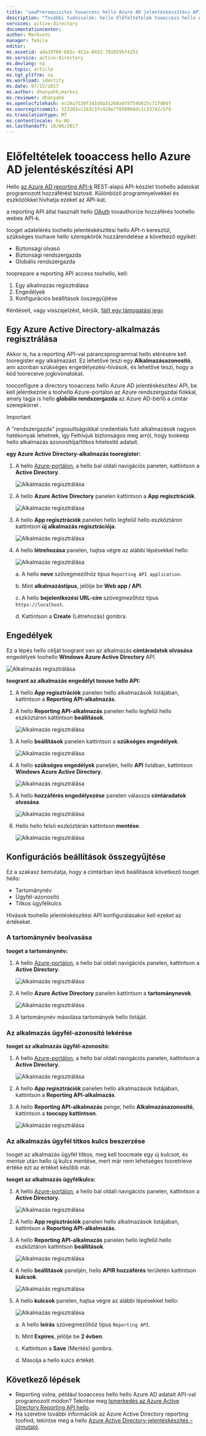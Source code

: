 ```yaml
---
title: "aaaPrerequisites tooaccess hello Azure AD jelentéskészítési API |} Microsoft Docs"
description: "További tudnivalók: hello Előfeltételek tooaccess hello Azure AD jelentéskészítési API"
services: active-directory
documentationcenter: 
author: MarkusVi
manager: femila
editor: 
ms.assetid: ada19f69-665c-452a-8452-701029bf4252
ms.service: active-directory
ms.devlang: na
ms.topic: article
ms.tgt_pltfrm: na
ms.workload: identity
ms.date: 07/15/2017
ms.author: dhanyahk;markvi
ms.reviewer: dhanyahk
ms.openlocfilehash: ec28a7530f341dda31268a978754b615c727d66f
ms.sourcegitcommit: 523283cc1b3c37c428e77850964dc1c33742c5f0
ms.translationtype: MT
ms.contentlocale: hu-HU
ms.lasthandoff: 10/06/2017
---
```

# <a name="prerequisites-tooaccess-hello-azure-ad-reporting-api"></a>Előfeltételek tooaccess hello Azure AD jelentéskészítési API

Hello [az Azure AD reporting API-k](https://msdn.microsoft.com/library/azure/ad/graph/howto/azure-ad-reports-and-events-preview) REST-alapú API-készlet toohello adatokat programozott hozzáférést biztosít. Különböző programnyelvekkel és eszközökkel hívhatja ezeket az API-kat.

a reporting API által használt hello [OAuth](https://msdn.microsoft.com/library/azure/dn645545.aspx) tooauthorize hozzáférés toohello webes API-k. 

tooget adatelérés toohello jelentéskészítési hello API-n keresztül, szükséges toohave hello szerepkörök hozzárendelése a következő egyikét:

- Biztonsági olvasó
- Biztonsági rendszergazda
- Globális rendszergazda


tooprepare a reporting API access toohello, kell:

1. Egy alkalmazás regisztrálása 
2. Engedélyek 
3. Konfigurációs beállítások összegyűjtése 

Kérdéseit, vagy visszajelzést, kérjük, [fájlt egy támogatási jegy](https://docs.microsoft.com/en-us/azure/active-directory/active-directory-troubleshooting-support-howto).

## <a name="register-an-azure-active-directory-application"></a>Egy Azure Active Directory-alkalmazás regisztrálása

Akkor is, ha a reporting API-val parancsprogrammal hello elérésére kell tooregister egy alkalmazást. Ez lehetővé teszi egy **Alkalmazásazonosító**, ami azonban szükséges engedélyezési-hívások, és lehetővé teszi, hogy a kód tooreceive jogkivonatokat.

tooconfigure a directory tooaccess hello Azure AD jelentéskészítési API, be kell jelentkeznie a toohello Azure-portálon az Azure rendszergazdai fiókkal, amely tagja is hello **globális rendszergazda** az Azure AD-bérlő a címtár szerepkörrel .

> [!IMPORTANT]
> A "rendszergazda" jogosultságokkal credentials futó alkalmazások nagyon hatékonyak lehetnek, így Felhívjuk biztonságos meg arról, hogy tookeep hello alkalmazás azonosítója/titkos hitelesítő adatait.
> 


**egy Azure Active Directory-alkalmazás tooregister:**

1. A hello [Azure-portálon](https://portal.azure.com), a hello bal oldali navigációs panelen, kattintson a **Active Directory**.
   
    ![Alkalmazás regisztrálása](./media/active-directory-reporting-api-prerequisites-azure-portal/01.png) 

2. A hello **Azure Active Directory** panelen kattintson a **App regisztrációk**.

    ![Alkalmazás regisztrálása](./media/active-directory-reporting-api-prerequisites-azure-portal/02.png) 

3. A hello **App regisztrációk** panelen hello legfelül hello eszköztáron kattintson **új alkalmazás regisztrációja**.

    ![Alkalmazás regisztrálása](./media/active-directory-reporting-api-prerequisites-azure-portal/03.png)

4. A hello **létrehozása** panelen, hajtsa végre az alábbi lépésekkel hello:

    ![Alkalmazás regisztrálása](./media/active-directory-reporting-api-prerequisites-azure-portal/04.png)

    a. A hello **neve** szövegmezőhöz típus `Reporting API application`.

    b. Mint **alkalmazástípus**, jelölje be **Web app / API**.

    c. A hello **bejelentkezési URL-cím** szövegmezőhöz típus `https://localhost`.

    d. Kattintson a **Create** (Létrehozás) gombra. 


## <a name="grant-permissions"></a>Engedélyek 

Ez a lépés hello célját toogrant van az alkalmazás **címtáradatok olvasása** engedélyek toohello **Windows Azure Active Directory** API.

![Alkalmazás regisztrálása](./media/active-directory-reporting-api-prerequisites-azure-portal/16.png)
 

**toogrant az alkalmazás engedélyt toouse hello API:**

1. A hello **App regisztrációk** panelen hello alkalmazások listájában, kattintson a **Reporting API-alkalmazás**.

2. A hello **Reporting API-alkalmazás** panelen hello legfelül hello eszköztáron kattintson **beállítások**. 

    ![Alkalmazás regisztrálása](./media/active-directory-reporting-api-prerequisites-azure-portal/05.png)

3. A hello **beállítások** panelen kattintson a **szükséges engedélyek**. 

    ![Alkalmazás regisztrálása](./media/active-directory-reporting-api-prerequisites-azure-portal/06.png)

4. A hello **szükséges engedélyek** paneljén, hello **API** listában, kattintson **Windows Azure Active Directory**. 

    ![Alkalmazás regisztrálása](./media/active-directory-reporting-api-prerequisites-azure-portal/07.png)

5. A hello **hozzáférés engedélyezése** panelen válassza **címtáradatok olvasása**. 

    ![Alkalmazás regisztrálása](./media/active-directory-reporting-api-prerequisites-azure-portal/08.png)

6. Hello hello felső eszköztárán kattintson **mentése**.

    ![Alkalmazás regisztrálása](./media/active-directory-reporting-api-prerequisites-azure-portal/15.png)

## <a name="gather-configuration-settings"></a>Konfigurációs beállítások összegyűjtése 
Ez a szakasz bemutatja, hogy a címtárban lévő beállítások következő tooget hello:

* Tartománynév
* Ügyfél-azonosító
* Titkos ügyfélkulcs

Hívások toohello jelentéskészítési API konfigurálásakor kell ezeket az értékeket. 

### <a name="get-your-domain-name"></a>A tartománynév beolvasása

**tooget a tartománynév:**

1. A hello [Azure-portálon](https://portal.azure.com), a hello bal oldali navigációs panelen, kattintson a **Active Directory**.
   
    ![Alkalmazás regisztrálása](./media/active-directory-reporting-api-prerequisites-azure-portal/01.png) 

2. A hello **Azure Active Directory** panelen kattintson a **tartománynevek**.

    ![Alkalmazás regisztrálása](./media/active-directory-reporting-api-prerequisites-azure-portal/09.png) 

3. A tartománynév másolása tartományok hello listáját.


### <a name="get-your-applications-client-id"></a>Az alkalmazás ügyfél-azonosító lekérése

**tooget az alkalmazás ügyfél-azonosító:**

1. A hello [Azure-portálon](https://portal.azure.com), a hello bal oldali navigációs panelen, kattintson a **Active Directory**.
   
    ![Alkalmazás regisztrálása](./media/active-directory-reporting-api-prerequisites-azure-portal/01.png) 

2. A hello **App regisztrációk** panelen hello alkalmazások listájában, kattintson a **Reporting API-alkalmazás**.

3. A hello **Reporting API-alkalmazás** penge, hello **Alkalmazásazonosító**, kattintson a **toocopy kattintson**.

    ![Alkalmazás regisztrálása](./media/active-directory-reporting-api-prerequisites-azure-portal/11.png) 



### <a name="get-your-applications-client-secret"></a>Az alkalmazás ügyfél titkos kulcs beszerzése
tooget az alkalmazás ügyfél titkos, meg kell toocreate egy új kulcsot, és mentse után hello új kulcs mentése, mert már nem lehetséges tooretrieve értéke ezt az értéket később már.

**tooget az alkalmazás ügyfélkulcs:**

1. A hello [Azure-portálon](https://portal.azure.com), a hello bal oldali navigációs panelen, kattintson a **Active Directory**.
   
    ![Alkalmazás regisztrálása](./media/active-directory-reporting-api-prerequisites-azure-portal/01.png) 

2. A hello **App regisztrációk** panelen hello alkalmazások listájában, kattintson a **Reporting API-alkalmazás**.


3. A hello **Reporting API-alkalmazás** panelen hello legfelül hello eszköztáron kattintson **beállítások**. 

    ![Alkalmazás regisztrálása](./media/active-directory-reporting-api-prerequisites-azure-portal/05.png)

4. A hello **beállítások** paneljén, hello **APIR hozzáférés** területén kattintson **kulcsok**. 

    ![Alkalmazás regisztrálása](./media/active-directory-reporting-api-prerequisites-azure-portal/12.png)


5. A hello **kulcsok** panelen, hajtsa végre az alábbi lépésekkel hello:

    ![Alkalmazás regisztrálása](./media/active-directory-reporting-api-prerequisites-azure-portal/14.png)

    a. A hello **leírás** szövegmezőhöz típus `Reporting API`.

    b. Mint **Expires**, jelölje be **2 évben**.

    c. Kattintson a **Save** (Mentés) gombra.

    d. Másolja a hello kulcs értékét.


## <a name="next-steps"></a>Következő lépések
* Reporting volna, például tooaccess hello hello Azure AD adatait API-val programozott módon? Tekintse meg [Ismerkedés az Azure Active Directory Reporting API hello](active-directory-reporting-api-getting-started.md).
* Ha szeretne további információk az Azure Active Directory reporting toofind, tekintse meg a hello [Azure Active Directory-jelentéskészítés – útmutató](active-directory-reporting-guide.md).  

